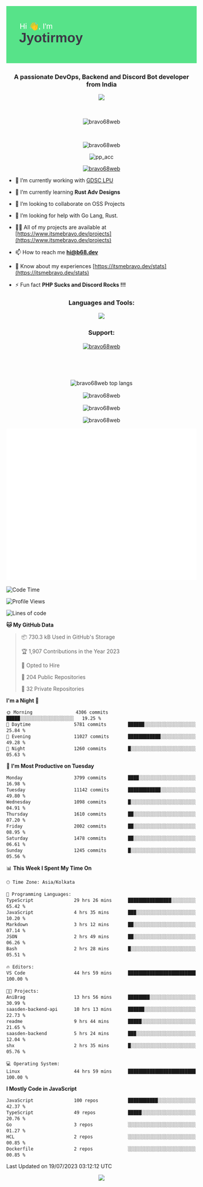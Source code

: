 <p align="center"><img src="header.png"></p>
<h3 align="center">A passionate DevOps, Backend and Discord Bot developer from India</h3>

<p align="center"><a href="https://discord.com/users/457039372009865226"><img src="https://lanyard-profile-readme.vercel.app/api/457039372009865226"></a></p>
                           
<br>
<p align="center"> <img src="https://komarev.com/ghpvc/?username=bravo68web&label=Profile%20views&color=0e75b6&style=flat" alt="bravo68web" /> </p>
<br>


<p align="center"><img src="https://github-profile-trophy.vercel.app/?username=bravo68web&theme=discord&column=3&row=2" alt="bravo68web" /> </p>
<p align="center"><img src="https://osu-embed.b68dev.xyz/pp_acc" alt="pp_acc" /> </p>

<p align="center"> <a href="https://twitter.com/bravo68web" target="blank"><img src="https://img.shields.io/twitter/follow/bravo68web?logo=twitter&style=for-the-badge" alt="bravo68web" /></a> </p>

- 🔭 I’m currently working with [GDSC LPU](https://gdsclpu.live/)

- 🌱 I’m currently learning **Rust Adv Designs**

- 👯 I’m looking to collaborate on OSS Projects

- 🤝 I’m looking for help with Go Lang, Rust.

- 👨‍💻 All of my projects are available at [https://www.itsmebravo.dev/projects](https://www.itsmebravo.dev/projects)

<!-- - 💬 Ask me about **DF Techs** -->

- 📫 How to reach me **hi@b68.dev**

- 📄 Know about my experiences [https://itsmebravo.dev/stats](https://itsmebravo.dev/stats)

- ⚡ Fun fact **PHP Sucks and Discord Rocks !!!**

<h3 align="center">Languages and Tools:</h3>
<p align="center"> 
<img src="https://skillicons.dev/icons?i=aws,bash,c,cs,cpp,cloudflare,css,dart,devto,discord,bots,docker,electron,ember,emotion,express,fastapi,figma,firebase,flask,gcp,git,github,githubactions,go,gitlab,graphql,heroku,html,ai,ipfs,js,jest,linux,md,mastodon,mongodb,neovim,netlify,nextjs,nginx,nodejs,postgres,postman,powershell,py,react,redis,regex,replit,rocket,rust,sqlite,mysql,stackoverflow,styledcomponents,supabase,sentry,solidity,svg,tailwind,tauri,twitter,ts,unity,v,vercel,vim,vite,wasm,webpack,workers&perline=8&theme=dark" />
</p>

<h3 align="center">Support:</h3>
<p align="center"><a href="https://www.buymeacoffee.com/bravo68web"> <img align="center" src="https://cdn.buymeacoffee.com/buttons/v2/default-yellow.png" height="50" width="210" alt="bravo68web" /></a></p><br><br>
<br>

<p align="center"> <img align="center" src="https://github-readme-stats-sync.vercel.app/api/top-langs?username=bravo68web&count_private=true&show_icons=true&theme=radical&border_radius=10&&langs_count=10&layout=compact" alt="bravo68web top langs" /></p>

<p align="center"> <img align="center" src="https://github-readme-stats-sync.vercel.app/api?username=bravo68web&count_private=true&show_icons=true&theme=radical&border_radius=10" alt="bravo68web" /></p>

<p align="center"> <img align="center" src="https://github-readme-streak-stats.herokuapp.com?user=bravo68web&theme=dracula&hide_border=true" alt="bravo68web" /></p>

<p align="center"> <img align="center" src="https://github-readme-stats-sync.vercel.app/api/wakatime?username=bravo68web&count_private=true&show_icons=true&theme=aura_dark&border_radius=10&&langs_count=10&layout=compact" alt="bravo68web" /></p>

<p align="center"><img src="https://raw.githubusercontent.com/BRAVO68WEB/BRAVO68WEB/master/github-metrics.svg"></p>

<!--START_SECTION:waka-->
![Code Time](http://img.shields.io/badge/Code%20Time-5%2C149%20hrs%2015%20mins-blue)

![Profile Views](http://img.shields.io/badge/Profile%20Views-32-blue)

![Lines of code](https://img.shields.io/badge/From%20Hello%20World%20I%27ve%20Written-62.9%20million%20lines%20of%20code-blue)

**🐱 My GitHub Data** 

> 📦 730.3 kB Used in GitHub's Storage 
 > 
> 🏆 1,907 Contributions in the Year 2023
 > 
> 💼 Opted to Hire
 > 
> 📜 204 Public Repositories 
 > 
> 🔑 32 Private Repositories 
 > 
**I'm a Night 🦉** 

```text
🌞 Morning                4306 commits        █████░░░░░░░░░░░░░░░░░░░░   19.25 % 
🌆 Daytime                5781 commits        ██████░░░░░░░░░░░░░░░░░░░   25.84 % 
🌃 Evening                11027 commits       ████████████░░░░░░░░░░░░░   49.28 % 
🌙 Night                  1260 commits        █░░░░░░░░░░░░░░░░░░░░░░░░   05.63 % 
```
📅 **I'm Most Productive on Tuesday** 

```text
Monday                   3799 commits        ████░░░░░░░░░░░░░░░░░░░░░   16.98 % 
Tuesday                  11142 commits       ████████████░░░░░░░░░░░░░   49.80 % 
Wednesday                1098 commits        █░░░░░░░░░░░░░░░░░░░░░░░░   04.91 % 
Thursday                 1610 commits        ██░░░░░░░░░░░░░░░░░░░░░░░   07.20 % 
Friday                   2002 commits        ██░░░░░░░░░░░░░░░░░░░░░░░   08.95 % 
Saturday                 1478 commits        ██░░░░░░░░░░░░░░░░░░░░░░░   06.61 % 
Sunday                   1245 commits        █░░░░░░░░░░░░░░░░░░░░░░░░   05.56 % 
```


📊 **This Week I Spent My Time On** 

```text
🕑︎ Time Zone: Asia/Kolkata

💬 Programming Languages: 
TypeScript               29 hrs 26 mins      ████████████████░░░░░░░░░   65.42 % 
JavaScript               4 hrs 35 mins       ███░░░░░░░░░░░░░░░░░░░░░░   10.20 % 
Markdown                 3 hrs 12 mins       ██░░░░░░░░░░░░░░░░░░░░░░░   07.14 % 
JSON                     2 hrs 49 mins       ██░░░░░░░░░░░░░░░░░░░░░░░   06.26 % 
Bash                     2 hrs 28 mins       █░░░░░░░░░░░░░░░░░░░░░░░░   05.51 % 

🔥 Editors: 
VS Code                  44 hrs 59 mins      █████████████████████████   100.00 % 

🐱‍💻 Projects: 
AniBrag                  13 hrs 56 mins      ████████░░░░░░░░░░░░░░░░░   30.99 % 
saasden-backend-api      10 hrs 13 mins      ██████░░░░░░░░░░░░░░░░░░░   22.73 % 
readme                   9 hrs 44 mins       █████░░░░░░░░░░░░░░░░░░░░   21.65 % 
saasden-backend          5 hrs 24 mins       ███░░░░░░░░░░░░░░░░░░░░░░   12.04 % 
shx                      2 hrs 35 mins       █░░░░░░░░░░░░░░░░░░░░░░░░   05.76 % 

💻 Operating System: 
Linux                    44 hrs 59 mins      █████████████████████████   100.00 % 
```

**I Mostly Code in JavaScript** 

```text
JavaScript               100 repos           ███████████░░░░░░░░░░░░░░   42.37 % 
TypeScript               49 repos            █████░░░░░░░░░░░░░░░░░░░░   20.76 % 
Go                       3 repos             ░░░░░░░░░░░░░░░░░░░░░░░░░   01.27 % 
HCL                      2 repos             ░░░░░░░░░░░░░░░░░░░░░░░░░   00.85 % 
Dockerfile               2 repos             ░░░░░░░░░░░░░░░░░░░░░░░░░   00.85 % 
```




 Last Updated on 19/07/2023 03:12:12 UTC
<!--END_SECTION:waka-->

<p align="center"><img src="https://bravo68web.me/images/header_.png"></p>

